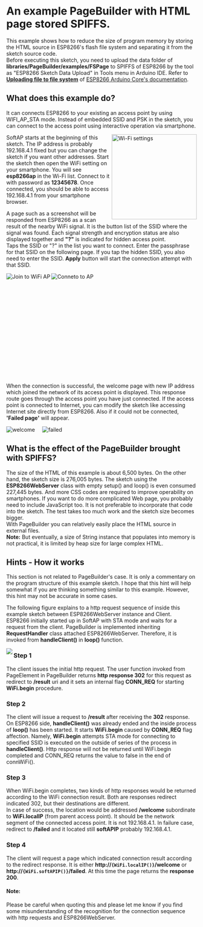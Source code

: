# An example PageBuilder with HTML page stored SPIFFS.

This example shows how to reduce the size of program memory by storing the HTML source in ESP8266's flash file system and separating it from the sketch source code.  
Before executing this sketch, you need to upload the data folder of **libraries/PageBuilder/examples/FSPage** to SPIFFS of ESP8266 by the tool as "ESP8266 Sketch Data Upload" in Tools menu in Arduino IDE. Refer to [**Uploading file to file system**](https://arduino-esp8266.readthedocs.io/en/latest/filesystem.html#uploading-files-to-file-system) of [ESP8266 Arduino Core's documentation](https://arduino-esp8266.readthedocs.io/en/latest/index.html).

## What does this example do?

It can connects ESP8266 to your existing an access point by using WIFI_AP_STA mode. Instead of embedded SSID and PSK in the sketch, you can connect to the access point using interactive operation via smartphone.  

<img align="right" alt="Wi-Fi settings" width="225" src="https://user-images.githubusercontent.com/12591771/34141367-23577c26-e4c4-11e7-9e26-528497368e97.png">SoftAP starts at the beginning of this sketch. The IP address is probably 192.168.4.1 fixed but you can change the sketch if you want other addresses. Start the sketch then open the WiFi setting on your smartphone. You will see **esp8266ap** in the Wi-Fi list. Connect to it with password as **12345678**. Once connected, you should be able to access 192.168.4.1 from your smartphone browser.  

A page such as a screenshot will be responded from ESP8266 as a scan result of the nearby WiFi signal. It is the button list of the SSID where the signal was found. Each signal strength and encryption status are also displayed together and **"?"** is indicated for hidden access point.  
Taps the SSID or "?" in the list you want to connect. Enter the passphrase for that SSID on the following page. If you tap the hidden SSID, you also need to enter the SSID.  **Apply** button will start the connection attempt with that SSID.  

<img align="left" alt="Join to WiFi AP" src="https://user-images.githubusercontent.com/12591771/34145539-d588ddf8-e4d9-11e7-87f7-6d6b6c02b097.png"> <img align="left" alt="Conneto to AP" src="https://user-images.githubusercontent.com/12591771/34146045-d8084602-e4db-11e7-8521-dc021b438156.png">  
<br><br><br><br><br><br><br><br><br><br><br><br><br><br><br><br>When the connection is successful, the welcome page with new IP address which joined the network of its access point is displayed. This response route goes through the access point you have just connected. If the access point is connected to Internet, you can modify the sketch like accessing Internet site directly from ESP8266. Also if it could not be connected, **'Failed page'** will appear.  

![welcome](https://user-images.githubusercontent.com/12591771/34146247-93afdc26-e4dc-11e7-9023-4bdf461d490a.png) &nbsp;&nbsp;&nbsp; ![failed](https://user-images.githubusercontent.com/12591771/34146368-0d9ed10e-e4dd-11e7-9901-2cb5263a09a4.png)

## What is the effect of the PageBuilder brought with SPIFFS?

The size of the HTML of this example is about 6,500 bytes. On the other hand, the sketch size is 276,005 bytes. The sketch using the **ESP8266WebServer** class with empty setup() and loop() is even consumed 227,445 bytes. And more CSS codes are required to improve operability on smartphones. If you want to do more complicated Web page, you probably need to include JavaScript too. It is not preferable to incorporate that code into the sketch. The test takes too much work and the sketch size becomes bigger.  
With PageBuilder you can relatively easily place the HTML source in external files.  
**Note:** But eventually, a size of String instance that populates into memory is not practical, it is limited by heap size for large complex HTML.

## Hints - How it works 

This section is not related to PageBuilder's case. It is only a commentary on the program structure of this example sketch. I hope that this hint will help somewhat if you are thinking something similar to this example. However, this hint may not be accurate in some cases.  

The following figure explains to a http request sequence of inside this example sketch between ESP8266WebServer instance and Client.  
ESP8266 initially started up in SoftAP with STA mode and waits for a request from the client. PageBuilder is implemented inheriting **RequestHandler** class attached ESP8266WebServer. Therefore, it is invoked from **handleClient()** in **loop()** function.  

<img src="https://user-images.githubusercontent.com/12591771/34141467-cb29e542-e4c4-11e7-9d06-f515383823e4.png" align="left">

### Step 1

The client issues the initial http request. The user function invoked from PageElement in PageBuilder returns **http response 302** for this request as redirect to **/result** uri and it sets an internal flag **CONN_REQ** for starting **WiFi.begin** procedure.

### Step 2

The client will issue a request to **/result** after receiving the **302** response. On ESP8266 side, **handleClient()** was already ended and the inside process of **loop()** has been started. It starts **WiFi.begin** caused by **CONN_REQ** flag affection. Namely, **WiFi.begin** attempts STA mode for connecting to specified SSID is executed on the outside of series of the process in **handleClient()**. Http response will not be returned until WiFi.begin completed and CONN_REQ returns the value to false in the end of connWiFi().

### Step 3

When WiFi.begin completes, two kinds of http responses would be returned according to the WiFi connection result. Both are responses redirect indicated 302, but their destinations are different.  
In case of success, the location would  be addressed **/welcome** subordinate to **WiFi.localIP** (from parent access point). It should be the network segment of the connected access point. It is not 192.168.4.1. In failure case, redirect to **/failed** and it located still **softAPIP** probably 192.168.4.1.

### Step 4

The client will request a page which indicated connection result according to the redirect response. It is either **http\://`{WiFi.localIP()}`/welcome** or **http\://`{WiFi.softAPIP()}`/failed**. At this time the page returns the **response 200**.

#### Note:  
Please be careful when quoting this and please let me know if you find some misunderstanding of the recognition for the connection sequence with http requests and ESP8266WebServer.